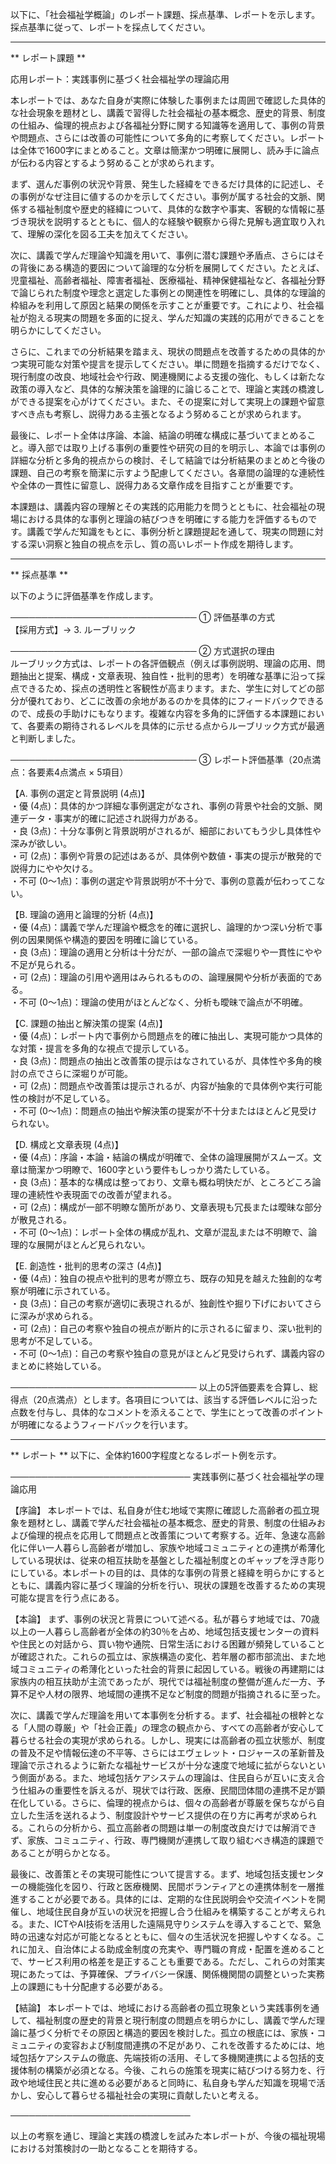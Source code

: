 以下に、「社会福祉学概論」のレポート課題、採点基準、レポートを示します。採点基準に従って、レポートを採点してください。

---------------------------------------
** レポート課題 **

応用レポート：実践事例に基づく社会福祉学の理論応用

本レポートでは、あなた自身が実際に体験した事例または周囲で確認した具体的な社会現象を題材とし、講義で習得した社会福祉の基本概念、歴史的背景、制度の仕組み、倫理的視点および各福祉分野に関する知識等を適用して、事例の背景や問題点、さらには改善の可能性について多角的に考察してください。レポートは全体で1600字にまとめること。文章は簡潔かつ明確に展開し、読み手に論点が伝わる内容とするよう努めることが求められます。

まず、選んだ事例の状況や背景、発生した経緯をできるだけ具体的に記述し、その事例がなぜ注目に値するのかを示してください。事例が属する社会的文脈、関係する福祉制度や歴史的経緯について、具体的な数字や事実、客観的な情報に基づき現状を説明するとともに、個人的な経験や観察から得た見解も適宜取り入れて、理解の深化を図る工夫を加えてください。

次に、講義で学んだ理論や知識を用いて、事例に潜む課題や矛盾点、さらにはその背後にある構造的要因について論理的な分析を展開してください。たとえば、児童福祉、高齢者福祉、障害者福祉、医療福祉、精神保健福祉など、各福祉分野で論じられた制度や理念と選定した事例との関連性を明確にし、具体的な理論的枠組みを利用して原因と結果の関係を示すことが重要です。これにより、社会福祉が抱える現実の問題を多面的に捉え、学んだ知識の実践的応用ができることを明らかにしてください。

さらに、これまでの分析結果を踏まえ、現状の問題点を改善するための具体的かつ実現可能な対策や提言を提示してください。単に問題を指摘するだけでなく、現行制度の改良、地域社会や行政、関連機関による支援の強化、もしくは新たな政策の導入など、具体的な解決策を論理的に論じることで、理論と実践の橋渡しができる提案を心がけてください。また、その提案に対して実現上の課題や留意すべき点も考察し、説得力ある主張となるよう努めることが求められます。

最後に、レポート全体は序論、本論、結論の明確な構成に基づいてまとめること。導入部では取り上げる事例の重要性や研究の目的を明示し、本論では事例の詳細な分析と多角的視点からの検討、そして結論では分析結果のまとめと今後の課題、自己の考察を簡潔に示すよう配慮してください。各章間の論理的な連続性や全体の一貫性に留意し、説得力ある文章作成を目指すことが重要です。

本課題は、講義内容の理解とその実践的応用能力を問うとともに、社会福祉の現場における具体的な事例と理論の結びつきを明確にする能力を評価するものです。講義で学んだ知識をもとに、事例分析と課題提起を通して、現実の問題に対する深い洞察と独自の視点を示し、質の高いレポート作成を期待します。

---------------------------------------
** 採点基準 **

以下のように評価基準を作成します。

──────────────────────────────
① 評価基準の方式  
【採用方式】→ 3. ルーブリック

──────────────────────────────
② 方式選択の理由  
ルーブリック方式は、レポートの各評価観点（例えば事例説明、理論の応用、問題抽出と提案、構成・文章表現、独自性・批判的思考）を明確な基準に沿って採点できるため、採点の透明性と客観性が高まります。また、学生に対してどの部分が優れており、どこに改善の余地があるのかを具体的にフィードバックできるので、成長の手助けにもなります。複雑な内容を多角的に評価する本課題において、各要素の期待されるレベルを具体的に示せる点からルーブリック方式が最適と判断しました。

──────────────────────────────
③ レポート評価基準（20点満点：各要素4点満点 × 5項目）  

【A. 事例の選定と背景説明 (4点)】  
・優 (4点)：具体的かつ詳細な事例選定がなされ、事例の背景や社会的文脈、関連データ・事実が的確に記述され説得力がある。  
・良 (3点)：十分な事例と背景説明がされるが、細部においてもう少し具体性や深みが欲しい。  
・可 (2点)：事例や背景の記述はあるが、具体例や数値・事実の提示が散発的で説得力にやや欠ける。  
・不可 (0～1点)：事例の選定や背景説明が不十分で、事例の意義が伝わってこない。

【B. 理論の適用と論理的分析 (4点)】  
・優 (4点)：講義で学んだ理論や概念を的確に選択し、論理的かつ深い分析で事例の因果関係や構造的要因を明確に論じている。  
・良 (3点)：理論の適用と分析は十分だが、一部の論点で深堀りや一貫性にやや不足が見られる。  
・可 (2点)：理論の引用や適用はみられるものの、論理展開や分析が表面的である。  
・不可 (0～1点)：理論の使用がほとんどなく、分析も曖昧で論点が不明確。

【C. 課題の抽出と解決策の提案 (4点)】  
・優 (4点)：レポート内で事例から問題点を的確に抽出し、実現可能かつ具体的な対策・提言を多角的な視点で提示している。  
・良 (3点)：問題点の抽出と改善策の提示はなされているが、具体性や多角的検討の点でさらに深堀りが可能。  
・可 (2点)：問題点や改善策は提示されるが、内容が抽象的で具体例や実行可能性の検討が不足している。  
・不可 (0～1点)：問題点の抽出や解決策の提案が不十分またはほとんど見受けられない。

【D. 構成と文章表現 (4点)】  
・優 (4点)：序論・本論・結論の構成が明確で、全体の論理展開がスムーズ。文章は簡潔かつ明瞭で、1600字という要件もしっかり満たしている。  
・良 (3点)：基本的な構成は整っており、文章も概ね明快だが、ところどころ論理の連続性や表現面での改善が望まれる。  
・可 (2点)：構成が一部不明瞭な箇所があり、文章表現も冗長または曖昧な部分が散見される。  
・不可 (0～1点)：レポート全体の構成が乱れ、文章が混乱または不明瞭で、論理的な展開がほとんど見られない。

【E. 創造性・批判的思考の深さ (4点)】  
・優 (4点)：独自の視点や批判的思考が際立ち、既存の知見を越えた独創的な考察が明確に示されている。  
・良 (3点)：自己の考察が適切に表現されるが、独創性や掘り下げにおいてさらに深みが求められる。  
・可 (2点)：自己の考察や独自の視点が断片的に示されるに留まり、深い批判的思考が不足している。  
・不可 (0～1点)：自己の考察や独自の意見がほとんど見受けられず、講義内容のまとめに終始している。

──────────────────────────────
以上の5評価要素を合算し、総得点（20点満点）とします。各項目については、該当する評価レベルに沿った点数を付与し、具体的なコメントを添えることで、学生にとって改善のポイントが明確になるようフィードバックを行います。

---------------------------------------
** レポート **
以下に、全体約1600字程度となるレポート例を示す。

─────────────────────────────
実践事例に基づく社会福祉学の理論応用

【序論】
本レポートでは、私自身が住む地域で実際に確認した高齢者の孤立現象を題材とし、講義で学んだ社会福祉の基本概念、歴史的背景、制度の仕組みおよび倫理的視点を応用して問題点と改善策について考察する。近年、急速な高齢化に伴い一人暮らし高齢者が増加し、家族や地域コミュニティとの連携が希薄化している現状は、従来の相互扶助を基盤とした福祉制度とのギャップを浮き彫りにしている。本レポートの目的は、具体的な事例の背景と経緯を明らかにするとともに、講義内容に基づく理論的分析を行い、現状の課題を改善するための実現可能な提言を行う点にある。

【本論】
まず、事例の状況と背景について述べる。私が暮らす地域では、70歳以上の一人暮らし高齢者が全体の約30％を占め、地域包括支援センターの資料や住民との対話から、買い物や通院、日常生活における困難が頻発していることが確認された。これらの孤立は、家族構造の変化、若年層の都市部流出、また地域コミュニティの希薄化といった社会的背景に起因している。戦後の再建期には家族内の相互扶助が主流であったが、現代では福祉制度の整備が進んだ一方、予算不足や人材の限界、地域間の連携不足など制度的問題が指摘されるに至った。

次に、講義で学んだ理論を用いて本事例を分析する。まず、社会福祉の根幹となる「人間の尊厳」や「社会正義」の理念の観点から、すべての高齢者が安心して暮らせる社会の実現が求められる。しかし、現実には高齢者の孤立状態が、制度の普及不足や情報伝達の不平等、さらにはエヴェレット・ロジャースの革新普及理論で示されるように新たな福祉サービスが十分な速度で地域に拡がらないという側面がある。また、地域包括ケアシステムの理論は、住民自らが互いに支え合う仕組みの重要性を訴えるが、現状では行政、医療、民間団体間の連携不足が顕在化している。さらに、倫理的視点からは、個々の高齢者が尊厳を保ちながら自立した生活を送れるよう、制度設計やサービス提供の在り方に再考が求められる。これらの分析から、孤立高齢者の問題は単一の制度改良だけでは解消できず、家族、コミュニティ、行政、専門機関が連携して取り組むべき構造的課題であることが明らかとなる。

最後に、改善策とその実現可能性について提言する。まず、地域包括支援センターの機能強化を図り、行政と医療機関、民間ボランティアとの連携体制を一層推進することが必要である。具体的には、定期的な住民説明会や交流イベントを開催し、地域住民自身が互いの状況を把握し合う仕組みを構築することが考えられる。また、ICTやAI技術を活用した遠隔見守りシステムを導入することで、緊急時の迅速な対応が可能となるとともに、個々の生活状況を把握しやすくなる。これに加え、自治体による助成金制度の充実や、専門職の育成・配置を進めることで、サービス利用の格差を是正することも重要である。ただし、これらの対策実現にあたっては、予算確保、プライバシー保護、関係機関間の調整といった実務上の課題にも十分配慮する必要がある。

【結論】
本レポートでは、地域における高齢者の孤立現象という実践事例を通して、福祉制度の歴史的背景と現行制度の問題点を明らかにし、講義で学んだ理論に基づく分析でその原因と構造的要因を検討した。孤立の根底には、家族・コミュニティの変容および制度間連携の不足があり、これを改善するためには、地域包括ケアシステムの徹底、先端技術の活用、そして多機関連携による包括的支援体制の構築が必須となる。今後、これらの施策を現実に結びつける努力を、行政や地域住民と共に進める必要があると同時に、私自身も学んだ知識を現場で活かし、安心して暮らせる福祉社会の実現に貢献したいと考える。

─────────────────────────────

以上の考察を通じ、理論と実践の橋渡しを試みた本レポートが、今後の福祉現場における対策検討の一助となることを期待する。


